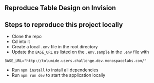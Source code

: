 ## Reproduce Table Design on Invision

## Steps to reproduce this project locally

-   Clone the repo
-   Cd into it
-   Create a local `.env` file in the root directory
-   Update the `BASE_URL` as listed on the `.env.sample` in the `.env` file with

```
BASE_URL="http://tolumide.users.challenge.dev.monospacelabs.com/"
```

-   Run `npm install` to install all dependencies
-   Run `npm run dev` to start the application locally

